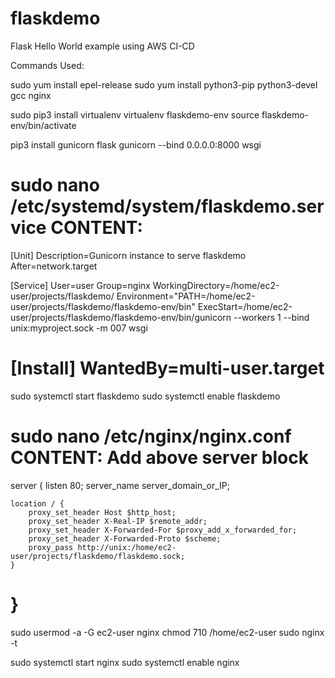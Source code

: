 # flaskdemo
Flask Hello World example using AWS CI-CD

Commands Used:

sudo yum install epel-release
sudo yum install python3-pip python3-devel gcc nginx

sudo pip3 install virtualenv
virtualenv flaskdemo-env
source flaskdemo-env/bin/activate


pip3 install gunicorn flask
gunicorn --bind 0.0.0.0:8000 wsgi

sudo nano /etc/systemd/system/flaskdemo.service
CONTENT:
==================================================================================================
[Unit]
Description=Gunicorn instance to serve flaskdemo
After=network.target

[Service]
User=user
Group=nginx
WorkingDirectory=/home/ec2-user/projects/flaskdemo/
Environment="PATH=/home/ec2-user/projects/flaskdemo/flaskdemo-env/bin"
ExecStart=/home/ec2-user/projects/flaskdemo/flaskdemo-env/bin/gunicorn --workers 1 --bind unix:myproject.sock -m 007 wsgi

[Install]
WantedBy=multi-user.target
===================================================================================================

sudo systemctl start flaskdemo
sudo systemctl enable flaskdemo


sudo nano /etc/nginx/nginx.conf
CONTENT: Add above server block
=====================================================================================================
server {
    listen 80;
    server_name server_domain_or_IP;

    location / {
        proxy_set_header Host $http_host;
        proxy_set_header X-Real-IP $remote_addr;
        proxy_set_header X-Forwarded-For $proxy_add_x_forwarded_for;
        proxy_set_header X-Forwarded-Proto $scheme;
        proxy_pass http://unix:/home/ec2-user/projects/flaskdemo/flaskdemo.sock;
    }
}
====================================================================================================

sudo usermod -a -G ec2-user nginx
chmod 710 /home/ec2-user
sudo nginx -t

sudo systemctl start nginx
sudo systemctl enable nginx
